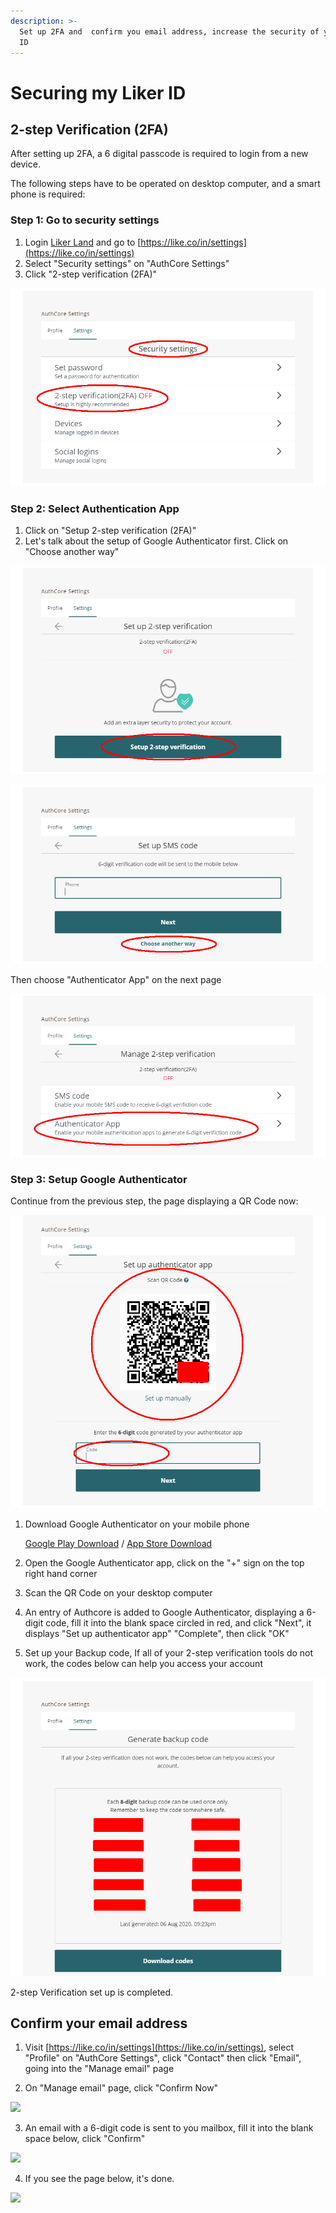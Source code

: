 ```yaml
---
description: >-
  Set up 2FA and  confirm you email address, increase the security of your Liker
  ID
---
```


# Securing my Liker ID

## 2-step Verification \(2FA\) <a id="2fa"></a>

After setting up 2FA, a 6 digital passcode is required to login from a new device.

The following steps have to be operated on desktop computer, and a smart phone is required:

### Step 1: Go to security settings

1. Login [Liker Land](https://liker.land/) and go to [https://like.co/in/settings](https://like.co/in/settings)
2. Select "Security settings" on "AuthCore Settings"
3. Click "2-step verification \(2FA\)"

![](../../.gitbook/assets/2fa-1-en.png)

### Step 2: Select Authentication App

1. Click on "Setup 2-step verification \(2FA\)"
2. Let's talk about the setup of Google Authenticator first. Click on "Choose another way"

![](../../.gitbook/assets/2fa-2-en.png)

![](../../.gitbook/assets/2fa-3-en.png)

Then choose "Authenticator App" on the next page

![](../../.gitbook/assets/2fa-4-en.png)

### Step 3: Setup Google Authenticator

Continue from the previous step, the page displaying a QR Code now:

![](../../.gitbook/assets/2fa-5-en.png)

1. Download Google Authenticator on your mobile phone

   [Google Play Download](https://play.google.com/store/apps/details?id=com.google.android.apps.authenticator2&hl=zh_TW) / [App Store Download](https://apps.apple.com/hk/app/google-authenticator/id388497605)

2. Open the Google Authenticator app, click on the "+" sign on the top right hand corner
3. Scan the QR Code on your desktop computer
4. An entry of Authcore is added to Google Authenticator, displaying a 6-digit code, fill it into the blank space circled in red, and click "Next", it displays "Set up authenticator app" "Complete", then click "OK"
5. Set up your Backup code, If all of your 2-step verification tools do not work, the codes below can help you access your account

![](../../.gitbook/assets/2fa-6-en.png)

2-step Verification set up is completed.

## Confirm your email address <a id="confirm-your-email-address"></a>

1. Visit [https://like.co/in/settings](https://like.co/in/settings), select "Profile" on "AuthCore Settings", click "Contact" then click "Email",  going into the "Manage email" page

2. On "Manage email" page, click "Confirm Now"

![](https://gblobscdn.gitbook.com/assets%2F-LL4mdaVjNgL6A1--PV0%2F-MDJn8Td1rooIZewTqJt%2F-MDJpIkC4GeOL3XxM0u5%2Fauth-email-1.png?alt=media&token=c01af70c-90c3-48d5-9203-f7f3e6ab5fa1)

3. An email with a 6-digit code is sent to you mailbox, fill it into the blank space below, click "Confirm"

![](https://downloads.intercomcdn.com/i/o/171962025/7a29375736dc15a5f3eb9909/image.png)

4. If you see the page below, it's done.

![](https://gblobscdn.gitbook.com/assets%2F-LL4mdaVjNgL6A1--PV0%2F-MDJn8Td1rooIZewTqJt%2F-MDJpVUgHk4bjk15P_XD%2Fauth-email-3.png?alt=media&token=6aaa354d-ef5a-4179-a00a-08c3ca9f7495)

